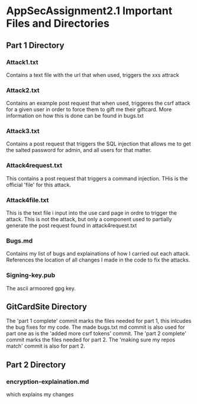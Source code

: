 # AppSecAssignment2.1 Important Files and Directories

## Part 1 Directory

### Attack1.txt
Contains a text file with the url that when used, triggers the xxs attrack

### Attack2.txt 
Contains an example post request that when used, triggeres the csrf attack for a given user in order to force them to gift me their giftcard. More information on how this is done can be found in bugs.txt

### Attack3.txt
Contains a post request that triggers the SQL injection that allows me to get the salted password for admin, and all users for that matter.

### Attack4request.txt
This contains a post request that triggers a command injection. THis is the official 'file' for this attack.

### Attack4file.txt
This is the text file i input into the use card page in ordre to trigger the attack. This is not the attack, but only a component used to partially generate the post request found in attack4request.txt

### Bugs.md
Contains my list of bugs and explainations of how I carried out each attack.
References the location of all changes I made in the code to fix the attacks. 

### Signing-key.pub
The ascii armoored gpg key. 

## GitCardSite Directory
The 'part 1 complete' commit marks the files needed for part 1, this inlcudes the bug fixes for my code. The made bugs.txt md commit is also used for part one as is the 
'added more csrf tokens' commit.
The 'part 2 complete' commit marks the files needed for part 2. The 'making sure my repos match' commit is also for part 2. 

## Part 2 Directory

### encryption-explaination.md 
which explains my changes 

